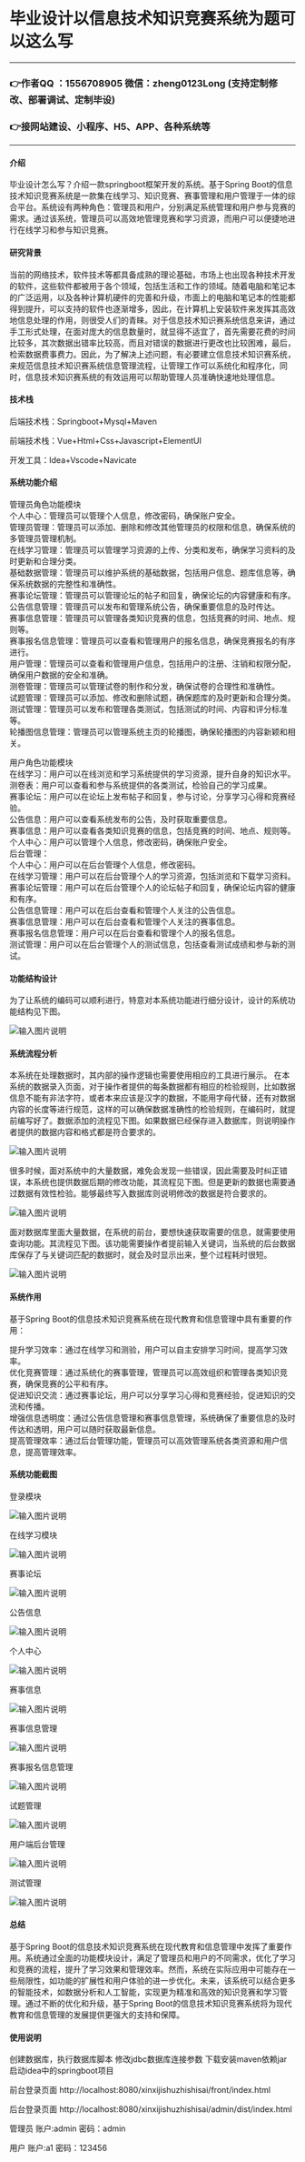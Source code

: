 # 毕业设计以信息技术知识竞赛系统为题可以这么写

---
### 👉作者QQ ：1556708905 微信：zheng0123Long (支持定制修改、部署调试、定制毕设)

### 👉接网站建设、小程序、H5、APP、各种系统等

---

#### 介绍

毕业设计怎么写？介绍一款springboot框架开发的系统。基于Spring Boot的信息技术知识竞赛系统是一款集在线学习、知识竞赛、赛事管理和用户管理于一体的综合平台。系统设有两种角色：管理员和用户，分别满足系统管理和用户参与竞赛的需求。通过该系统，管理员可以高效地管理竞赛和学习资源，而用户可以便捷地进行在线学习和参与知识竞赛。

#### 研究背景

当前的网络技术，软件技术等都具备成熟的理论基础，市场上也出现各种技术开发的软件，这些软件都被用于各个领域，包括生活和工作的领域。随着电脑和笔记本的广泛运用，以及各种计算机硬件的完善和升级，市面上的电脑和笔记本的性能都得到提升，可以支持的软件也逐渐增多，因此，在计算机上安装软件来发挥其高效地信息处理的作用，则很受人们的青睐。对于信息技术知识赛系统信息来讲，通过手工形式处理，在面对庞大的信息数量时，就显得不适宜了，首先需要花费的时间比较多，其次数据出错率比较高，而且对错误的数据进行更改也比较困难，最后，检索数据费事费力。因此，为了解决上述问题，有必要建立信息技术知识赛系统，来规范信息技术知识赛系统信息管理流程，让管理工作可以系统化和程序化，同时，信息技术知识赛系统的有效运用可以帮助管理人员准确快速地处理信息。

#### 技术栈

后端技术栈：Springboot+Mysql+Maven

前端技术栈：Vue+Html+Css+Javascript+ElementUI

开发工具：Idea+Vscode+Navicate

#### 系统功能介绍

管理员角色功能模块  
个人中心：管理员可以管理个人信息，修改密码，确保账户安全。  
管理员管理：管理员可以添加、删除和修改其他管理员的权限和信息，确保系统的多管理员管理机制。  
在线学习管理：管理员可以管理学习资源的上传、分类和发布，确保学习资料的及时更新和合理分类。  
基础数据管理：管理员可以维护系统的基础数据，包括用户信息、题库信息等，确保系统数据的完整性和准确性。  
赛事论坛管理：管理员可以管理论坛的帖子和回复，确保论坛的内容健康和有序。  
公告信息管理：管理员可以发布和管理系统公告，确保重要信息的及时传达。  
赛事信息管理：管理员可以管理各类知识竞赛的信息，包括竞赛的时间、地点、规则等。  
赛事报名信息管理：管理员可以查看和管理用户的报名信息，确保竞赛报名的有序进行。  
用户管理：管理员可以查看和管理用户信息，包括用户的注册、注销和权限分配，确保用户数据的安全和准确。  
测卷管理：管理员可以管理试卷的制作和分发，确保试卷的合理性和准确性。  
试题管理：管理员可以添加、修改和删除试题，确保题库的及时更新和合理分类。  
测试管理：管理员可以发布和管理各类测试，包括测试的时间、内容和评分标准等。  
轮播图信息管理：管理员可以管理系统主页的轮播图，确保轮播图的内容新颖和相关。  

用户角色功能模块  
在线学习：用户可以在线浏览和学习系统提供的学习资源，提升自身的知识水平。  
测卷表：用户可以查看和参与系统提供的各类测试，检验自己的学习成果。  
赛事论坛：用户可以在论坛上发布帖子和回复，参与讨论，分享学习心得和竞赛经验。  
公告信息：用户可以查看系统发布的公告，及时获取重要信息。  
赛事信息：用户可以查看各类知识竞赛的信息，包括竞赛的时间、地点、规则等。  
个人中心：用户可以管理个人信息，修改密码，确保账户安全。  
后台管理：  
个人中心：用户可以在后台管理个人信息，修改密码。  
在线学习管理：用户可以在后台管理个人的学习资源，包括浏览和下载学习资料。  
赛事论坛管理：用户可以在后台管理个人的论坛帖子和回复，确保论坛内容的健康和有序。  
公告信息管理：用户可以在后台查看和管理个人关注的公告信息。  
赛事信息管理：用户可以在后台查看和管理个人关注的赛事信息。  
赛事报名信息管理：用户可以在后台查看和管理个人的报名信息。  
测试管理：用户可以在后台管理个人的测试信息，包括查看测试成绩和参与新的测试。  

#### 功能结构设计

为了让系统的编码可以顺利进行，特意对本系统功能进行细分设计，设计的系统功能结构见下图。

![输入图片说明](images/936fb45a88f4af09edb4efb70e38d56.png)

#### 系统流程分析

本系统在处理数据时，其内部的操作逻辑也需要使用相应的工具进行展示。
在本系统的数据录入页面，对于操作者提供的每条数据都有相应的检验规则，比如数据信息不能有非法字符，或者本来应该是汉字的数据，不能用字母代替，还有对数据内容的长度等进行规范，这样的可以确保数据准确性的检验规则，在编码时，就提前编写好了。数据添加的流程见下图。如果数据已经保存进入数据库，则说明操作者提供的数据内容和格式都是符合要求的。

![输入图片说明](images/90bdbac9e91ff6205bb09be3959294d.png)

很多时候，面对系统中的大量数据，难免会发现一些错误，因此需要及时纠正错误，本系统也提供数据后期的修改功能，其流程见下图。但是更新的数据也需要通过数据有效性检验。能够最终写入数据库则说明修改的数据是符合要求的。

![输入图片说明](images/fce16ebf7d073068456ef0b1b6f549a.png)

面对数据库里面大量数据，在系统的前台，要想快速获取需要的信息，就需要使用查询功能。其流程见下图。该功能需要操作者提前输入关键词，当系统的后台数据库保存了与关键词匹配的数据时，就会及时显示出来，整个过程耗时很短。

![输入图片说明](images/04c9b5a76c38d4b6512407878a1fcf4.png)

#### 系统作用

基于Spring Boot的信息技术知识竞赛系统在现代教育和信息管理中具有重要的作用：

提升学习效率：通过在线学习和测验，用户可以自主安排学习时间，提高学习效率。  
优化竞赛管理：通过系统化的赛事管理，管理员可以高效组织和管理各类知识竞赛，确保竞赛的公平和有序。  
促进知识交流：通过赛事论坛，用户可以分享学习心得和竞赛经验，促进知识的交流和传播。  
增强信息透明度：通过公告信息管理和赛事信息管理，系统确保了重要信息的及时传达和透明，用户可以随时获取最新信息。  
提高管理效率：通过后台管理功能，管理员可以高效管理系统各类资源和用户信息，提高管理效率。  

#### 系统功能截图

登录模块

![输入图片说明](images/b2bac38ba09685ba94c717b873e70f2.png)

在线学习模块

![输入图片说明](images/68e53aa9223751bcb09f53bd437192b.png)

赛事论坛

![输入图片说明](images/9ed395663df7bdfe8636012793ccc12.png)

公告信息

![输入图片说明](images/84d59fb9185454d2812f7b3060ccb59.png)

个人中心

![输入图片说明](images/250d9def69ce92779e76338e551517d.png)

赛事信息

![输入图片说明](images/c02f571bf198a19fc03e6a36347e964.png)

赛事信息管理

![输入图片说明](images/1f2d6c7b0387f9cbfe302cbb928f768.png)

赛事报名信息管理

![输入图片说明](images/2a4cb824688c45c5b8916ad79542ea6.png)

试题管理

![输入图片说明](images/67713d712c267c69f0ed58113b265ba.png)

用户端后台管理

![输入图片说明](images/47af58f5c2e55e832e58cdf3fc9f279.png)

测试管理

![输入图片说明](images/009b448c1193dbf4ffc27a598247ae3.png)

#### 总结

基于Spring Boot的信息技术知识竞赛系统在现代教育和信息管理中发挥了重要作用。系统通过全面的功能模块设计，满足了管理员和用户的不同需求，优化了学习和竞赛的流程，提升了学习效果和管理效率。然而，系统在实际应用中可能存在一些局限性，如功能的扩展性和用户体验的进一步优化。未来，该系统可以结合更多的智能技术，如数据分析和人工智能，实现更为精准和高效的知识竞赛和学习管理。通过不断的优化和升级，基于Spring Boot的信息技术知识竞赛系统将为现代教育和信息管理的发展提供更强大的支持和保障。

#### 使用说明

创建数据库，执行数据库脚本 修改jdbc数据库连接参数 下载安装maven依赖jar 启动idea中的springboot项目

前台登录页面
http://localhost:8080/xinxijishuzhishisai/front/index.html

后台登录页面
http://localhost:8080/xinxijishuzhishisai/admin/dist/index.html

管理员				账户:admin 		密码：admin

用户				账户:a1 		密码：123456
